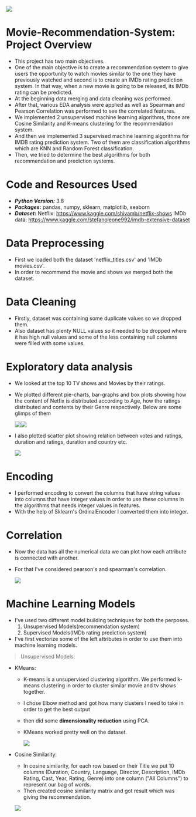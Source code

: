 ![](https://github.com/PrachiPatel15/Movie-Recommendation-System/blob/main/wordcloud(film).png)

# Movie-Recommendation-System: Project Overview
- This project has two main objectives.
- One of the main objective is to create a recommendation system to give users the opportunity to watch movies similar to the one they have previously watched and second is   to create an IMDb rating prediction system. In that way, when a new movie is going to be released, its IMDb rating can be predicted.
- At the beginning data merging and data cleaning was performed.
- After that, various EDA analysis were applied as well as Spearman and Pearson Correlation was performed to see the correlated features.
- We implemented 2 unsupervised machine learning algorithms, those  are Cosine Similarity and K-means clustering for the recommendation system.
- And then we implemented 3 supervised machine learning algorithms for IMDB rating prediction system. Two of them are classification algorithms which are KNN and Random Forest classification.
- Then, we tried to determine the best algorithms for both recommendation and prediction systems.

# Code and Resources Used
- ***Python Version:*** 3.8
- ***Packages:*** pandas, numpy, sklearn, matplotlib, seaborn
- ***Dataset:*** Netflix: https://www.kaggle.com/shivamb/netflix-shows IMDb data: https://www.kaggle.com/stefanoleone992/imdb-extensive-dataset

# Data Preprocessing
- First we loaded both the dataset 'netflix_titles.csv' and 'IMDb movies.csv'.
- In order to recommend the movie and shows we merged both the dataset.

# Data Cleaning
- Firstly, dataset was containing some duplicate values so we dropped them.
- Also dataset has plenty NULL values so it needed to be dropped where it has high null values and some of the less containing null columns were filled with some values.

# Exploratory data analysis
- We looked at the top 10 TV shows and Movies by their ratings.
- We plotted different pie-charts, bar-graphs and box plots showing how the content of Netfix is distributed according to Age, how the ratings distributed and contents by their Genre respectively. Below are some glimps of them

   ![](https://github.com/PrachiPatel15/Movie-Recommendation-System/blob/main/contents(genre).png)![](https://github.com/PrachiPatel15/Movie-Recommendation-System/blob/main/ratings.png)
 
- I also plotted scatter plot showing relation between votes and ratings, duration and ratings, duration and country etc.

   ![](https://github.com/PrachiPatel15/Movie-Recommendation-System/blob/main/duration(ratings).png)

# Encoding
- I performed encoding to convert the columns that have string values into columns that have integer values in order to use these columns in the algorithms that needs integer values in features.
 - With the help of Sklearn's OrdinalEncoder I converted them into integer.

# Correlation
- Now the data has all the numerical data we can plot how each attribute is connected with another.
- For that I've considered pearson's and spearman's correlation.

   ![](https://github.com/PrachiPatel15/Movie-Recommendation-System/blob/main/correlation.png)

# Machine Learning Models
- I've used two different model building techniques for both the perposes.
  1. Unsupervised Models(recommendation system)
  2. Supervised Models(IMDb rating prediction system)
- I've first vectorize some of the left attributes in order to use them into machine learning models.
> Unsupervised Models:
  - KMeans:
     - K-means is a unsupervised clustering algorithm. We performed k-means clustering in order to cluster similar movie and tv shows together.
     - I chose Elbow method and got how many clusters I need to take in order to get the best output
     - then did some __dimensionality reduction__ using PCA.
     - KMeans worked pretty well on the dataset.
     
       ![](https://github.com/PrachiPatel15/Movie-Recommendation-System/blob/main/KMeans.png)
       
  - Cosine Similarity:
     - In cosine similarity, for each row based on their Title we put 10 columns (Duration, Country, Language, Director, Description, IMDb Rating, Cast, Year, Rating, Genre) into one column ("All Columns") to represent our bag of words.
     - Then created cosine similarity matrix and got result which was giving the recommendation.
     
      ![](https://github.com/PrachiPatel15/Movie-Recommendation-System/blob/main/cos_sim.png)
